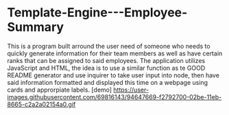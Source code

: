 # Template-Engine---Employee-Summary
This is a program built arround the user need of someone who needs to quickly generate information for their team members as well as have certain ranks that can be assigned to said employees. The application utilizes JavaScript and HTML, the idea is to use a similar function as te GOOD README generator and use inquirer to take user input into node, then have said information formatted and displayed this time on a webpage using cards and approrpiate labels. 
[demo] https://user-images.githubusercontent.com/69816143/94647669-f2792700-02be-11eb-8665-c2a2a02154a0.gif
